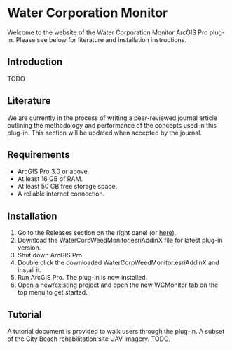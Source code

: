 # Water Corporation Monitor
Welcome to the website of the Water Corporation Monitor ArcGIS Pro plug-in. Please see below for literature and installation instructions.

## Introduction
TODO

## Literature
We are currently in the process of writing a peer-reviewed journal article outlining the methodology and performance of the concepts used in this plug-in. This section will be updated when accepted by the journal.

## Requirements
- ArcGIS Pro 3.0 or above.
- At least 16 GB of RAM.
- At least 50 GB free storage space.
- A reliable internet connection.

## Installation
1. Go to the Releases section on the right panel (or [here](https://github.com/lewistrotter/WaterCorpWeedMonitor/releases)).
2. Download the WaterCorpWeedMonitor.esriAddinX file for latest plug-in version.
3. Shut down ArcGIS Pro.
4. Double click the downloaded WaterCorpWeedMonitor.esriAddinX and install it.
5. Run ArcGIS Pro. The plug-in is now installed.
6. Open a new/existing project and open the new WCMonitor tab on the top menu to get started.

## Tutorial
A tutorial document is provided to walk users through the plug-in. A subset of the City Beach rehabilitation site UAV imagery.
TODO.
